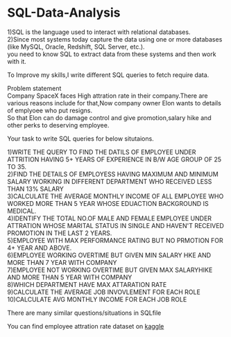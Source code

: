# SQL-Data-Analysis<br>
1)SQL is the language used to interact with relational databases.<br>
2)Since most systems today capture the data using one or more databases (like MySQL, Oracle, Redshift, SQL Server, etc.).<br>
you need to know SQL to extract data from these systems and then work with it.<br>

To Improve my skills,I write different SQL queries to fetch require data.<br>

Problem statement<br>
Company SpaceX faces High attration rate in their company.There are various reasons include for that,Now company owner Elon wants to details of emplyoee who put resigns.<br>
So that Elon can do damage control and give promotion,salary hike and other perks to deserving employee.<br>


Your task to write SQL queries for below situtaions.<br>

1)WRITE THE QUERY TO FIND THE DATILS OF EMPLOYEE UNDER ATTRITION HAVING 5+ YEARS OF EXPERIENCE IN B/W AGE GROUP OF 25 TO 35.<br>
2)FIND THE DETAILS OF EMPLOYESS HAVING MAXIMUM AND MINIMUM SALARY WORKING IN DIFFERENT DEPARTMENT WHO RECEIVED LESS THAN 13% SALARY<br>
3)CALCULATE THE AVERAGE MONTHLY INCOME OF ALL EMPLOYEE WHO WORKED MORE THAN 5 YEAR WHOSE EDUACTION BACKGROUND IS MEDICAL.<br>
4)IDENTIFY THE TOTAL NO.OF MALE AND FEMALE EMPLOYEE UNDER ATTRATION WHOSE MARITAL STATUS IN SINGLE AND HAVEN'T RECEIVED PROMOTION IN THE LAST 2 YEARS.<br>
5)EMPLOYEE WITH MAX PERFORMANCE RATING BUT NO PRMOTION FOR 4+ YEAR AND ABOVE.<br>
6)EMPLOYEE WORKING OVERTIME BUT GIVEN MIN SALARY HKE AND MORE THAN 7 YEAR WITH COMPANY<br>
7)EMPLOYEE NOT WORKING OVERTIME BUT GIVEN MAX SALARYHIKE AND MORE THAN 5 YEAR WITH COMPANY<br>
8)WHICH DEPARTMENT HAVE MAX ATTARATION RATE<br>
9)CALCULATE THE AVERAGE JOB INVOVLEMENT FOR EACH ROLE<br>
10)CALCULATE  AVG MONTHLY INCOME FOR EACH JOB ROLE

There are many similar questions/situations in SQLfile

You can find employee attration rate dataset on [kaggle](https://www.kaggle.com/)
